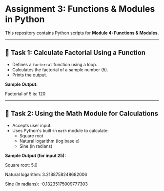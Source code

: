 # Assignment 3: Functions & Modules in Python

This repository contains Python scripts for **Module 4: Functions & Modules**.

---

## 🧮 Task 1: Calculate Factorial Using a Function

- Defines a `factorial` function using a loop.
- Calculates the factorial of a sample number (5).
- Prints the output.

**Sample Output:**

Factorial of 5 is: 120



---

## 📐 Task 2: Using the Math Module for Calculations

- Accepts user input.
- Uses Python's built-in `math` module to calculate:
  - Square root
  - Natural logarithm (log base e)
  - Sine (in radians)

**Sample Output (for input 25):**

Square root: 5.0

Natural logarithm: 3.2188758248682006

Sine (in radians): -0.13235175009777303

